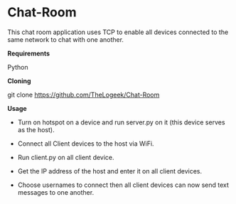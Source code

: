 # Chat-Room

This chat room application uses TCP to enable all devices connected to the same network to chat with one another.

**Requirements**

Python

**Cloning**

git clone https://github.com/TheLogeek/Chat-Room

**Usage**

- Turn on hotspot on a device and run server.py on it (this device serves as the host).

- Connect all Client devices to the host via WiFi.

- Run client.py on all client device.

- Get the IP address of the host and enter it on all client devices.

- Choose usernames to connect then all client devices can now send text messages to one another.